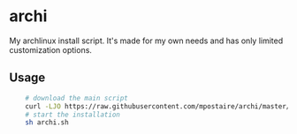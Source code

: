 # archi
My archlinux install script. It's made for my own needs and has only limited customization options.

## Usage

```bash
    # download the main script
    curl -LJO https://raw.githubusercontent.com/mpostaire/archi/master/archi.sh
    # start the installation
    sh archi.sh
```
